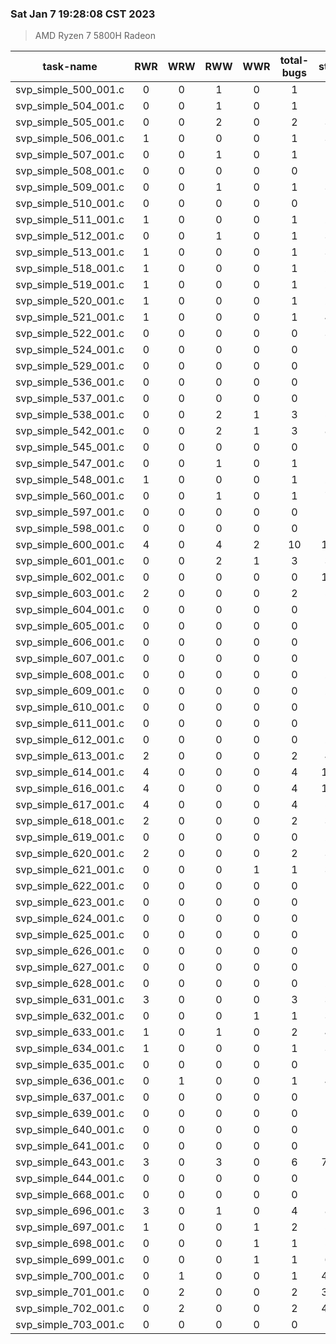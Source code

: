 ### Sat Jan  7 19:28:08 CST 2023
> AMD   Ryzen   7   5800H Radeon

| task-name | RWR | WRW | RWW | WWR | total-bugs| state | total time(ms) |
| :---: | :---: | :---: | :---: | :---: | :---: | :---: | :---: | 
| svp_simple_500_001.c | 0 | 0 | 1 | 0 | 1 | 18 | 32 |
| svp_simple_504_001.c | 0 | 0 | 1 | 0 | 1 | 18 | 33 |
| svp_simple_505_001.c | 0 | 0 | 2 | 0 | 2 | 36 | 43 |
| svp_simple_506_001.c | 1 | 0 | 0 | 0 | 1 | 36 | 37 |
| svp_simple_507_001.c | 0 | 0 | 1 | 0 | 1 | 13 | 34 |
| svp_simple_508_001.c | 0 | 0 | 0 | 0 | 0 | 10 | 22 |
| svp_simple_509_001.c | 0 | 0 | 1 | 0 | 1 | 34 | 46 |
| svp_simple_510_001.c | 0 | 0 | 0 | 0 | 0 | 19 | 27 |
| svp_simple_511_001.c | 1 | 0 | 0 | 0 | 1 | 29 | 44 |
| svp_simple_512_001.c | 0 | 0 | 1 | 0 | 1 | 32 | 42 |
| svp_simple_513_001.c | 1 | 0 | 0 | 0 | 1 | 36 | 45 |
| svp_simple_518_001.c | 1 | 0 | 0 | 0 | 1 | 27 | 43 |
| svp_simple_519_001.c | 1 | 0 | 0 | 0 | 1 | 25 | 43 |
| svp_simple_520_001.c | 1 | 0 | 0 | 0 | 1 | 25 | 40 |
| svp_simple_521_001.c | 1 | 0 | 0 | 0 | 1 | 46 | 55 |
| svp_simple_522_001.c | 0 | 0 | 0 | 0 | 0 | 35 | 31 |
| svp_simple_524_001.c | 0 | 0 | 0 | 0 | 0 | 11 | 23 |
| svp_simple_529_001.c | 0 | 0 | 0 | 0 | 0 | 5 | 10 |
| svp_simple_536_001.c | 0 | 0 | 0 | 0 | 0 | 15 | 26 |
| svp_simple_537_001.c | 0 | 0 | 0 | 0 | 0 | 14 | 27 |
| svp_simple_538_001.c | 0 | 0 | 2 | 1 | 3 | 51 | 57 |
| svp_simple_542_001.c | 0 | 0 | 2 | 1 | 3 | 86 | 72 |
| svp_simple_545_001.c | 0 | 0 | 0 | 0 | 0 | 15 | 28 |
| svp_simple_547_001.c | 0 | 0 | 1 | 0 | 1 | 18 | 37 |
| svp_simple_548_001.c | 1 | 0 | 0 | 0 | 1 | 22 | 38 |
| svp_simple_560_001.c | 0 | 0 | 1 | 0 | 1 | 76 | 71 |
| svp_simple_597_001.c | 0 | 0 | 0 | 0 | 0 | 5 | 8 |
| svp_simple_598_001.c | 0 | 0 | 0 | 0 | 0 | 5 | 9 |
| svp_simple_600_001.c | 4 | 0 | 4 | 2 | 10 | 152 | 115 |
| svp_simple_601_001.c | 0 | 0 | 2 | 1 | 3 | 37 | 41 |
| svp_simple_602_001.c | 0 | 0 | 0 | 0 | 0 | 105 | 83 |
| svp_simple_603_001.c | 2 | 0 | 0 | 0 | 2 | 57 | 57 |
| svp_simple_604_001.c | 0 | 0 | 0 | 0 | 0 | 9 | 10 |
| svp_simple_605_001.c | 0 | 0 | 0 | 0 | 0 | 9 | 9 |
| svp_simple_606_001.c | 0 | 0 | 0 | 0 | 0 | 9 | 9 |
| svp_simple_607_001.c | 0 | 0 | 0 | 0 | 0 | 9 | 9 |
| svp_simple_608_001.c | 0 | 0 | 0 | 0 | 0 | 23 | 24 |
| svp_simple_609_001.c | 0 | 0 | 0 | 0 | 0 | 26 | 24 |
| svp_simple_610_001.c | 0 | 0 | 0 | 0 | 0 | 18 | 21 |
| svp_simple_611_001.c | 0 | 0 | 0 | 0 | 0 | 18 | 22 |
| svp_simple_612_001.c | 0 | 0 | 0 | 0 | 0 | 26 | 25 |
| svp_simple_613_001.c | 2 | 0 | 0 | 0 | 2 | 43 | 49 |
| svp_simple_614_001.c | 4 | 0 | 0 | 0 | 4 | 103 | 107 |
| svp_simple_616_001.c | 4 | 0 | 0 | 0 | 4 | 136 | 118 |
| svp_simple_617_001.c | 4 | 0 | 0 | 0 | 4 | 59 | 66 |
| svp_simple_618_001.c | 2 | 0 | 0 | 0 | 2 | 33 | 49 |
| svp_simple_619_001.c | 0 | 0 | 0 | 0 | 0 | 20 | 28 |
| svp_simple_620_001.c | 2 | 0 | 0 | 0 | 2 | 33 | 46 |
| svp_simple_621_001.c | 0 | 0 | 0 | 1 | 1 | 35 | 40 |
| svp_simple_622_001.c | 0 | 0 | 0 | 0 | 0 | 19 | 22 |
| svp_simple_623_001.c | 0 | 0 | 0 | 0 | 0 | 18 | 19 |
| svp_simple_624_001.c | 0 | 0 | 0 | 0 | 0 | 18 | 21 |
| svp_simple_625_001.c | 0 | 0 | 0 | 0 | 0 | 18 | 22 |
| svp_simple_626_001.c | 0 | 0 | 0 | 0 | 0 | 18 | 22 |
| svp_simple_627_001.c | 0 | 0 | 0 | 0 | 0 | 18 | 21 |
| svp_simple_628_001.c | 0 | 0 | 0 | 0 | 0 | 25 | 24 |
| svp_simple_631_001.c | 3 | 0 | 0 | 0 | 3 | 35 | 45 |
| svp_simple_632_001.c | 0 | 0 | 0 | 1 | 1 | 35 | 37 |
| svp_simple_633_001.c | 1 | 0 | 1 | 0 | 2 | 44 | 43 |
| svp_simple_634_001.c | 1 | 0 | 0 | 0 | 1 | 37 | 44 |
| svp_simple_635_001.c | 0 | 0 | 0 | 0 | 0 | 8 | 12 |
| svp_simple_636_001.c | 0 | 1 | 0 | 0 | 1 | 40 | 47 |
| svp_simple_637_001.c | 0 | 0 | 0 | 0 | 0 | 19 | 20 |
| svp_simple_639_001.c | 0 | 0 | 0 | 0 | 0 | 10 | 11 |
| svp_simple_640_001.c | 0 | 0 | 0 | 0 | 0 | 10 | 12 |
| svp_simple_641_001.c | 0 | 0 | 0 | 0 | 0 | 10 | 9 |
| svp_simple_643_001.c | 3 | 0 | 3 | 0 | 6 | 794 | 325 |
| svp_simple_644_001.c | 0 | 0 | 0 | 0 | 0 | 10 | 16 |
| svp_simple_668_001.c | 0 | 0 | 0 | 0 | 0 | 15 | 18 |
| svp_simple_696_001.c | 3 | 0 | 1 | 0 | 4 | 88 | 98 |
| svp_simple_697_001.c | 1 | 0 | 0 | 1 | 2 | 59 | 51 |
| svp_simple_698_001.c | 0 | 0 | 0 | 1 | 1 | 54 | 47 |
| svp_simple_699_001.c | 0 | 0 | 0 | 1 | 1 | 62 | 53 |
| svp_simple_700_001.c | 0 | 1 | 0 | 0 | 1 | 442 | 258 |
| svp_simple_701_001.c | 0 | 2 | 0 | 0 | 2 | 339 | 252 |
| svp_simple_702_001.c | 0 | 2 | 0 | 0 | 2 | 472 | 384 |
| svp_simple_703_001.c | 0 | 0 | 0 | 0 | 0 | 9 | 17 |
